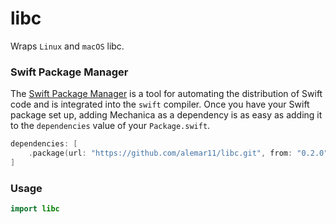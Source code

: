 # libc

Wraps `Linux` and `macOS` libc.

### Swift Package Manager

The [Swift Package Manager](https://swift.org/package-manager/) is a tool for automating the distribution of Swift code and is integrated into the `swift` compiler. 
Once you have your Swift package set up, adding Mechanica as a dependency is as easy as adding it to the `dependencies` value of your `Package.swift`.

```swift
dependencies: [
    .package(url: "https://github.com/alemar11/libc.git", from: "0.2.0")
]
```

### Usage

```swift
import libc
```
